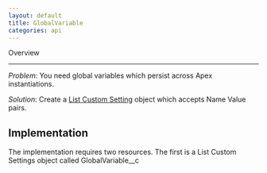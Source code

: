 ```yaml
---
layout: default
title: GlobalVariable
categories: api
---
```


Overview
________

_Problem_:  You need global variables which persist across Apex instantiations.

_Solution_:  Create a [List Custom Setting](http://www.salesforce.com/us/developer/docs/apexcode/index.htm) object which accepts Name Value pairs.

Implementation
--------------

The implementation requires two resources.  The first is a List Custom Settings object called GlobalVariable__c